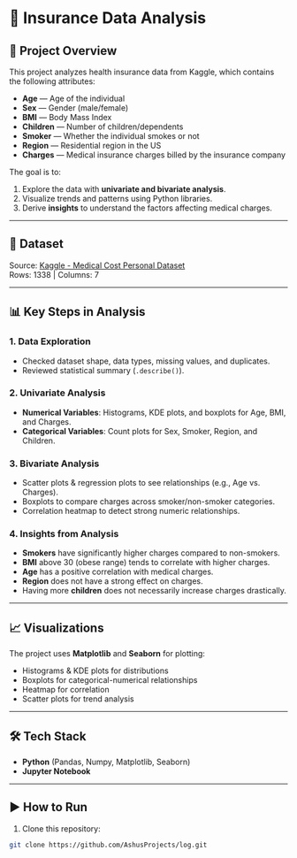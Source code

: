 # 🏥 Insurance Data Analysis

## 📌 Project Overview
This project analyzes health insurance data from Kaggle, which contains the following attributes:
- **Age** — Age of the individual
- **Sex** — Gender (male/female)
- **BMI** — Body Mass Index
- **Children** — Number of children/dependents
- **Smoker** — Whether the individual smokes or not
- **Region** — Residential region in the US
- **Charges** — Medical insurance charges billed by the insurance company

The goal is to:
1. Explore the data with **univariate and bivariate analysis**.
2. Visualize trends and patterns using Python libraries.
3. Derive **insights** to understand the factors affecting medical charges.

---

## 📂 Dataset
Source: [Kaggle - Medical Cost Personal Dataset](https://www.kaggle.com/datasets/mirichoi0218/insurance)  
Rows: 1338 | Columns: 7

---

## 📊 Key Steps in Analysis

### 1. **Data Exploration**
- Checked dataset shape, data types, missing values, and duplicates.
- Reviewed statistical summary (`.describe()`).

### 2. **Univariate Analysis**
- **Numerical Variables**: Histograms, KDE plots, and boxplots for Age, BMI, and Charges.
- **Categorical Variables**: Count plots for Sex, Smoker, Region, and Children.

### 3. **Bivariate Analysis**
- Scatter plots & regression plots to see relationships (e.g., Age vs. Charges).
- Boxplots to compare charges across smoker/non-smoker categories.
- Correlation heatmap to detect strong numeric relationships.

### 4. **Insights from Analysis**
- **Smokers** have significantly higher charges compared to non-smokers.
- **BMI** above 30 (obese range) tends to correlate with higher charges.
- **Age** has a positive correlation with medical charges.
- **Region** does not have a strong effect on charges.
- Having more **children** does not necessarily increase charges drastically.

---

## 📈 Visualizations
The project uses **Matplotlib** and **Seaborn** for plotting:
- Histograms & KDE plots for distributions
- Boxplots for categorical-numerical relationships
- Heatmap for correlation
- Scatter plots for trend analysis

---

## 🛠️ Tech Stack
- **Python** (Pandas, Numpy, Matplotlib, Seaborn)
- **Jupyter Notebook**

---

## ▶️ How to Run
1. Clone this repository:
```bash
git clone https://github.com/AshusProjects/log.git
